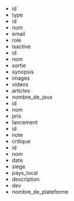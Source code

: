 - id
- type
- id
- nom
- email
- role
- isactive
- id
- nom
- sortie
- synopsis
- images
- videos
- articles
- nombre_de_jeux
- id
- nom
- prix
- lancement
- id
- note
- critique
- id
- nom
- date
- siege
- pays_local
- description
- dev
- nombre_de_plateforme
